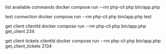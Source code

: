list available commands
docker compose run --rm php-cli php bin/app.php

test connection
docker compose run --rm php-cli php bin/app.php test

get client                                              clientId
docker compose run --rm php-cli php bin/app.php get_client 234

get client tickets                                              clientId
docker compose run --rm php-cli php bin/app.php get_client_tickets 2134